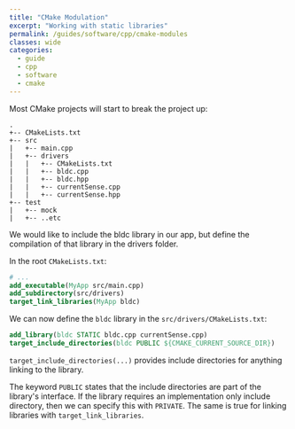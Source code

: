 ```yaml
---
title: "CMake Modulation"
excerpt: "Working with static libraries"
permalink: /guides/software/cpp/cmake-modules
classes: wide
categories:
  - guide
  - cpp
  - software
  - cmake
---
```


Most CMake projects will start to break the project up:
```
.
+-- CMakeLists.txt
+-- src
|   +-- main.cpp
|   +-- drivers
|   |   +-- CMakeLists.txt
|   |   +-- bldc.cpp
|   |   +-- bldc.hpp
|   |   +-- currentSense.cpp
|   |   +-- currentSense.hpp
+-- test
|   +-- mock
|   +-- ..etc
```

We would like to include the bldc library in our app, but define the compilation of that library in the drivers folder.

In the root `CMakeLists.txt`:
```cmake
# ...
add_executable(MyApp src/main.cpp)
add_subdirectory(src/drivers)
target_link_libraries(MyApp bldc)
```

We can now define the `bldc` library in the `src/drivers/CMakeLists.txt`:
```cmake
add_library(bldc STATIC bldc.cpp currentSense.cpp)
target_include_directories(bldc PUBLIC ${CMAKE_CURRENT_SOURCE_DIR})
```

`target_include_directories(...)` provides include directories for anything linking to the library.

The keyword `PUBLIC` states that the include directories are part of the library's interface. If the library requires an implementation only include directory, then we can specify this with `PRIVATE`. The same is true for linking libraries with `target_link_libraries`.
